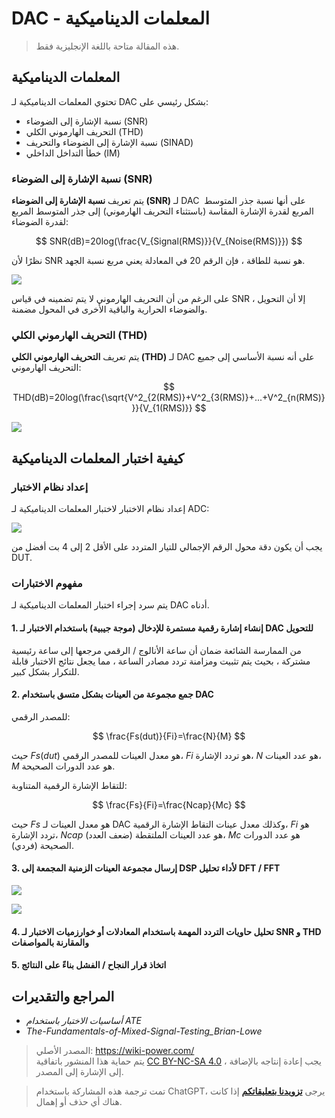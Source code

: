 # DAC - المعلمات الديناميكية

> هذه المقالة متاحة باللغة الإنجليزية فقط.

## المعلمات الديناميكية

تحتوي المعلمات الديناميكية لـ DAC بشكل رئيسي على:

- نسبة الإشارة إلى الضوضاء (SNR)
- التحريف الهارموني الكلي (THD)
- نسبة الإشارة إلى الضوضاء والتحريف (SINAD)
- خطأ التداخل الداخلي (IM)

### نسبة الإشارة إلى الضوضاء (SNR)

يتم تعريف **نسبة الإشارة إلى الضوضاء (SNR)** لـ DAC على أنها نسبة جذر المتوسط ​​المربع لقدرة الإشارة المقاسة (باستثناء التحريف الهارموني) إلى جذر المتوسط ​​المربع لقدرة الضوضاء:

$$
SNR(dB)=20log(\frac{V_{Signal(RMS)}}{V_{Noise(RMS)}})
$$

نظرًا لأن SNR هو نسبة للطاقة ، فإن الرقم 20 في المعادلة يعني مربع نسبة الجهد.

![](https://img.wiki-power.com/d/wiki-media/img/20221009221450.png)

على الرغم من أن التحريف الهارموني لا يتم تضمينه في قياس SNR ، إلا أن التحويل والضوضاء الحرارية والباقية الأخرى في المحول مضمنة.

### التحريف الهارموني الكلي (THD)

يتم تعريف **التحريف الهارموني الكلي (THD)** لـ DAC على أنه نسبة الأساسي إلى جميع التحريف الهارموني:

$$
THD(dB)=20log(\frac{\sqrt{V^2_{2(RMS)}+V^2_{3(RMS)}+...+V^2_{n(RMS)}}}{V_{1(RMS)}}
$$

![](https://img.wiki-power.com/d/wiki-media/img/20221009225800.png)

## كيفية اختبار المعلمات الديناميكية

### إعداد نظام الاختبار

إعداد نظام الاختبار لاختبار المعلمات الديناميكية لـ ADC:

![](https://img.wiki-power.com/d/wiki-media/img/20221009230212.png)

يجب أن يكون دقة محول الرقم الإجمالي للتيار المتردد على الأقل 2 إلى 4 بت أفضل من DUT.

### مفهوم الاختبارات

يتم سرد إجراء اختبار المعلمات الديناميكية لـ DAC أدناه.

#### 1. إنشاء إشارة رقمية مستمرة للإدخال (موجة جيبية) باستخدام الاختبار لـ DAC للتحويل

من الممارسة الشائعة ضمان أن ساعة الأنالوج / الرقمي مرجعها إلى ساعة رئيسية مشتركة ، بحيث يتم تثبيت ومزامنة تردد مصادر الساعة ، مما يجعل نتائج الاختبار قابلة للتكرار بشكل كبير.

#### 2. جمع مجموعة من العينات بشكل متسق باستخدام DAC

للمصدر الرقمي:

$$
\frac{Fs(dut)}{Fi}=\frac{N}{M}
$$

حيث $Fs(dut)$ هو معدل العينات للمصدر الرقمي، $Fi$ هو تردد الإشارة، $N$ هو عدد العينات، $M$ هو عدد الدورات الصحيحة.

للتقاط الإشارة الرقمية المتناوبة:

$$
\frac{Fs}{Fi}=\frac{Ncap}{Mc}
$$

حيث $Fs$ هو معدل العينات لـ DAC وكذلك معدل عينات التقاط الإشارة الرقمية، $Fi$ هو تردد الإشارة، $Ncap$ هو عدد العينات الملتقطة (ضعف العدد)، $Mc$ هو عدد الدورات الصحيحة (فردي).

#### 3. إرسال مجموعة العينات الزمنية المجمعة إلى DSP لأداء تحليل DFT / FFT

![](https://img.wiki-power.com/d/wiki-media/img/20221011140834.png)

![](https://img.wiki-power.com/d/wiki-media/img/20221011140904.png)

#### 4. تحليل حاويات التردد المهمة باستخدام المعادلات أو خوارزميات الاختبار لـ SNR و THD والمقارنة بالمواصفات

#### 5. اتخاذ قرار النجاح / الفشل بناءً على النتائج

## المراجع والتقديرات

- _أساسيات الاختبار باستخدام ATE_
- _The-Fundamentals-of-Mixed-Signal-Testing_Brian-Lowe_

> المصدر الأصلي: <https://wiki-power.com/>  
> يتم حماية هذا المنشور باتفاقية [CC BY-NC-SA 4.0](https://creativecommons.org/licenses/by/4.0/deed.en) ، يجب إعادة إنتاجه بالإضافة إلى الإشارة إلى المصدر.

> تمت ترجمة هذه المشاركة باستخدام ChatGPT، يرجى [**تزويدنا بتعليقاتكم**](https://github.com/linyuxuanlin/Wiki_MkDocs/issues/new) إذا كانت هناك أي حذف أو إهمال.
